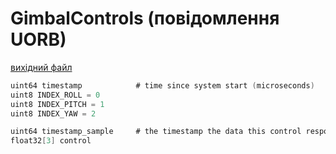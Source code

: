 # GimbalControls (повідомлення UORB)



[вихідний файл](https://github.com/PX4/PX4-Autopilot/blob/main/msg/GimbalControls.msg)

```c
uint64 timestamp            # time since system start (microseconds)
uint8 INDEX_ROLL = 0
uint8 INDEX_PITCH = 1
uint8 INDEX_YAW = 2

uint64 timestamp_sample     # the timestamp the data this control response is based on was sampled
float32[3] control

```
